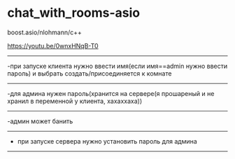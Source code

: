 # chat_with_rooms-asio
boost.asio/nlohmann/c++

https://youtu.be/0wnxHNqB-T0
**********************
-при запуске клиента нужно ввести имя(если имя==admin нужно ввести пароль) и выбрать создать/присоединяется к комнате
**********************

-для админа нужен пароль(хранится на сервере(я прошареный и не хранил в переменной у клиента, хахаххаха))

******************

-админ может банить 

******************

- при запуске сервера нужно установить пароль для админа

******************
